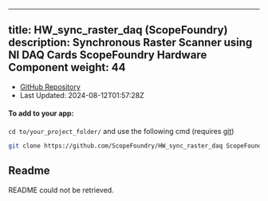 
---
title: HW_sync_raster_daq (ScopeFoundry)
description: Synchronous Raster Scanner using NI DAQ Cards ScopeFoundry Hardware Component
weight: 44
---
- [GitHub Repository](https://github.com/ScopeFoundry/HW_sync_raster_daq)
- Last Updated: 2024-08-12T01:57:28Z


#### To add to your app:

`cd to/your_project_folder/` and use the following cmd (requires [git](/docs/100_development-environment/20_git/))

```bash
git clone https://github.com/ScopeFoundry/HW_sync_raster_daq ScopeFoundryHW/sync_raster_daq
```


## Readme
README could not be retrieved.
